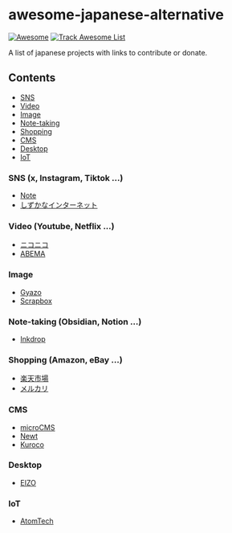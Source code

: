 # awesome-japanese-alternative

[![Awesome](https://awesome.re/badge.svg)](https://awesome.re)
[![Track Awesome List](https://www.trackawesomelist.com/badge.svg)](https://www.trackawesomelist.com/kiwamizamurai/awesome-japanese-alternative/)


A list of japanese projects with links to contribute or donate.

## Contents

- [SNS](#SNS)
- [Video](#Video)
- [Image](#Image)
- [Note-taking](#Note-taking)
- [Shopping](#Shopping)
- [CMS](#CMS)
- [Desktop](#Desktop)
- [IoT](#IoT)

### SNS (x, Instagram, Tiktok ...)

- [Note](https://note.com)
- [しずかなインターネット](https://sizu.me)

### Video (Youtube, Netflix ...)

- [ニコニコ](https://www.nicovideo.jp)
- [ABEMA](https://abema.tv)

### Image

- [Gyazo](https://gyazo.com/)
- [Scrapbox](https://scrapbox.io/product)

### Note-taking (Obsidian, Notion ...)

- [Inkdrop](https://www.inkdrop.app)

### Shopping (Amazon, eBay ...)

- [楽天市場](https://www.rakuten.co.jp)
- [メルカリ](https://jp.mercari.com)

### CMS

- [microCMS](https://microcms.io)
- [Newt](https://www.newt.so)
- [Kuroco](https://kuroco.app)

### Desktop

- [EIZO](https://www.eizo.co.jp)

### IoT

- [AtomTech](https://www.atomtech.co.jp)

